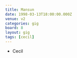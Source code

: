 ```yaml
---
title: Mansun
date: 1998-03-13T18:00:00.000Z
venue: v2
categories: gig
board: 8
layout: gig
tags: [cecil]
---
```

+ Cecil